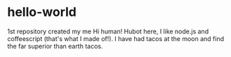# hello-world
1st repository created my me
Hi human!
Hubot here, I like node.js and coffeescript (that's what I made of!).
I have had tacos at the moon and find the far superior than earth tacos.
